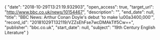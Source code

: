 {
  "date": "2018-10-29T13:21:19.932903", 
  "open_access": true, 
  "target_url": "http://www.bbc.co.uk/news/10154467", 
  "description": "", 
  "end_date": null, 
  "title": "BBC News: Arthur Conan Doyle's debut 'to make \u00a3400,000'", 
  "record_id": "20181029T132119/VZZsEhFse7wcDMAkTlf5Cw==", 
  "publisher": "bbc.co.uk", 
  "start_date": null, 
  "subject": "19th Century English Literature"
}

